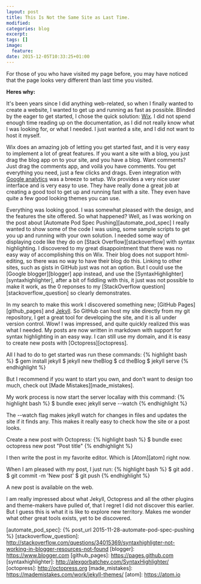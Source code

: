 ```yaml
---
layout: post
title: This Is Not the Same Site as Last Time.
modified:
categories: blog
excerpt:
tags: []
image:
  feature:
date: 2015-12-05T10:33:25+01:00
---
```


For those of you who have visited my page before, you may have noticed that the page looks very different than last time you visited.

**Heres why:**

It's been years since I did anything web-related, so when I finally wanted to create a website, I wanted to get up and running as fast as possible. Blinded by the eager to get started, I chose the quick solution: [Wix][wix]. I did not spend enough time reading up on the documentation, as I did not really know what I was looking for, or what I needed. I just wanted a site, and I did not want to host it myself.

Wix does an amazing job of letting you get started fast, and it is very easy to implement a lot of great features. If you want a site with a blog, you just drag the blog app on to your site, and you have a blog. Want comments? Just drag the comments app, and voilá you have comments. You get everything you need, just a few clicks and drags. Even integration with [Google analytics][google_analytics] was a breeze to setup. Wix provides a very nice user interface and is very easy to use. They have really done a great job at creating a good tool to get up and running fast with a site. They even have quite a few good looking themes you can use.

Everything was looking good. I was somewhat pleased with the design, and the features the site offered. So what happened? Well, as I was working on the post about [Automate Pod Spec Pushing][automate_pod_spec] I really wanted to show some of the code I was using, some sample scripts to get you up and running with your own solution. I needed some way of displaying code like they do on [Stack Overflow][stackoverflow] with syntax highlighting. I discovered to my great disappointment that there was no easy way of accomplishing this on Wix. Their blog does not support html-editing, so there was no way to have their blog do this. Linking to other sites, such as gists in GitHub just was not an option. But I could use the [Google blogger][blogger] app instead, and use the [SyntaxHighlighter][syntaxhighlighter], after a bit of fiddling with this, it just was not possible to make it work, as the 0 reponses to my [StackOverflow question][stackoverflow_question] so clearly demonstrates.

In my search to make this work I discovered something new; [GitHub Pages][github_pages] and [Jekyll][jekyll].
So GitHub can host my site directly from my git repository, I get a great tool for developing the site, and it is all under version control. Wow! I was impressed, and quite quickly realized this was what I needed. My posts are now written in markdown with support for syntax highlighting in an easy way. I can still use my domain, and it is easy to create new posts with [Octopress][octopress].

All I had to do to get started was run these commands:
{% highlight bash %}
$ gem install jekyll
$ jekyll new theBlog
$ cd theBlog
$ jekyll serve
{% endhighlight %}

But I recommend if you want to start you own, and don't want to design too much, check out [Made Mistakes][made_mistakes].

My work process is now start the server locallay with this command:
{% highlight bash %}
  $ bundle exec jekyll serve --watch
{% endhighlight %}

The --watch flag makes jekyll watch for changes in files and updates the site if it finds any.
This makes it really easy to check how the site or a post looks.

Create a new post with Octopress:
{% highlight bash %}
  $ bundle exec octopress new post "Post title"
{% endhighlight %}

I then write the post in my favorite editor. Which is [Atom][atom] right now.

When I am pleased with my post, I just run:
{% highlight bash %}
$ git add .
$ git commit -m 'New post'
$ git push
{% endhighlight %}

A new post is available on the web.

I am really impressed about what Jekyll, Octopress and all the other plugins and theme-makers have pulled of, that I regret I did not discover this earlier. But I guess this is what it is like to explore new territory. Makes me wonder what other great tools exists, yet to be discovered.



[wix]: http://wwww.wix.com
[google_analytics]: https://www.google.com/analytics
[github]: https://www.github.com
[jekyll]: http://jekyllrb.com
[automate_pod_spec]: {% post_url 2015-11-28-automate-pod-spec-pushing %}
[stackoverflow_question]: http://stackoverflow.com/questions/34015369/syntaxhighligter-not-working-in-blogger-resources-not-found
[blogger]: https://www.blogger.com
[github_pages]: https://pages.github.com
[syntaxhighlighter]: http://alexgorbatchev.com/SyntaxHighlighter/
[octopress]: http://octopress.org
[made_mistakes]: https://mademistakes.com/work/jekyll-themes/
[atom]: https://atom.io
